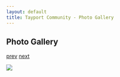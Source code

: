 ```yaml
---
layout: default
title: Tayport Community - Photo Gallery
---
```

## Photo Gallery

[prev](http://tayport.org.uk/photo/6) [next](http://tayport.org.uk/photo/8)

![ ](http://tayport.org.uk/media/007.jpg " ")

